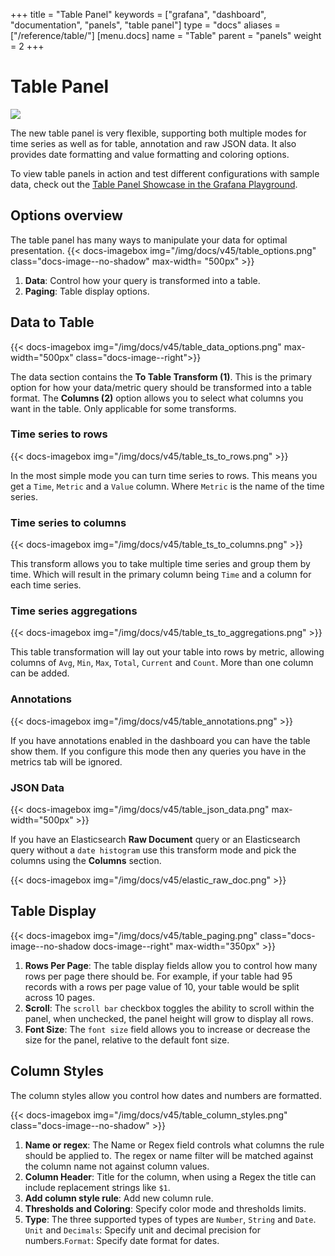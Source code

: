 +++
title = "Table Panel"
keywords = ["grafana", "dashboard", "documentation", "panels", "table panel"]
type = "docs"
aliases = ["/reference/table/"]
[menu.docs]
name = "Table"
parent = "panels"
weight = 2
+++


# Table Panel

<img class="screenshot" src="/assets/img/features/table-panel.png">

The new table panel is very flexible, supporting both multiple modes for time series as well as for
table, annotation and raw JSON data. It also provides date formatting and value formatting and coloring options.

To view table panels in action and test different configurations with sample data, check out the [Table Panel Showcase in the Grafana Playground](http://play.grafana.org/dashboard/db/table-panel-showcase).

## Options overview

The table panel has many ways to manipulate your data for optimal presentation.
{{< docs-imagebox img="/img/docs/v45/table_options.png" class="docs-image--no-shadow" max-width= "500px" >}}


1. **Data**: Control how your query is transformed into a table.
2. **Paging**: Table display options.


## Data to Table

{{< docs-imagebox img="/img/docs/v45/table_data_options.png" max-width="500px" class="docs-image--right">}}

The data section contains the **To Table Transform (1)**. This is the primary option for how your data/metric
query should be transformed into a table format.  The **Columns (2)** option allows you to select what columns
you want in the table. Only applicable for some transforms.

<div class="clearfix"></div>

### Time series to rows

{{< docs-imagebox img="/img/docs/v45/table_ts_to_rows.png"  >}}

In the most simple mode you can turn time series to rows. This means you get a `Time`, `Metric` and a `Value` column. Where `Metric` is the name of the time series.

### Time series to columns

{{< docs-imagebox img="/img/docs/v45/table_ts_to_columns.png" >}}


This transform allows you to take multiple time series and group them by time. Which will result in the primary column being `Time` and a column for each time series.

### Time series aggregations

{{< docs-imagebox img="/img/docs/v45/table_ts_to_aggregations.png" >}}

This table transformation will lay out your table into rows by metric, allowing columns of `Avg`, `Min`, `Max`, `Total`, `Current` and `Count`. More than one column can be added.

### Annotations

{{< docs-imagebox img="/img/docs/v45/table_annotations.png" >}}


If you have annotations enabled in the dashboard you can have the table show them. If you configure this
mode then any queries you have in the metrics tab will be ignored.

### JSON Data

{{< docs-imagebox img="/img/docs/v45/table_json_data.png" max-width="500px" >}}

If you have an Elasticsearch **Raw Document** query or an Elasticsearch query without a `date histogram` use this
transform mode and pick the columns using the **Columns** section.


{{< docs-imagebox img="/img/docs/v45/elastic_raw_doc.png" >}}

## Table Display

{{< docs-imagebox img="/img/docs/v45/table_paging.png" class="docs-image--no-shadow docs-image--right" max-width="350px" >}}

1. **Rows Per Page**: The table display fields allow you to control how many rows per page there should be. For example, if your table had 95 records with a rows per page value of 10, your table would be split across 10 pages.
2. **Scroll**: The `scroll bar` checkbox toggles the ability to scroll within the panel, when unchecked, the panel height will grow to display all rows.
3. **Font Size**: The `font size` field allows you to increase or decrease the size for the panel, relative to the default font size.


## Column Styles

The column styles allow you control how dates and numbers are formatted.

{{< docs-imagebox img="/img/docs/v45/table_column_styles.png" class="docs-image--no-shadow" >}}

1. **Name or regex**: The Name or Regex field controls what columns the rule should be applied to. The regex or name filter will be matched against the column name not against column values.
2. **Column Header**: Title for the column, when using a Regex the title can include replacement strings like `$1`.
3. **Add column style rule**: Add new column rule.
4. **Thresholds and Coloring**: Specify color mode and thresholds limits.
5. **Type**: The three supported types of types are `Number`, `String` and `Date`. `Unit` and `Decimals`: Specify unit and decimal precision for numbers.`Format`: Specify date format for dates.

